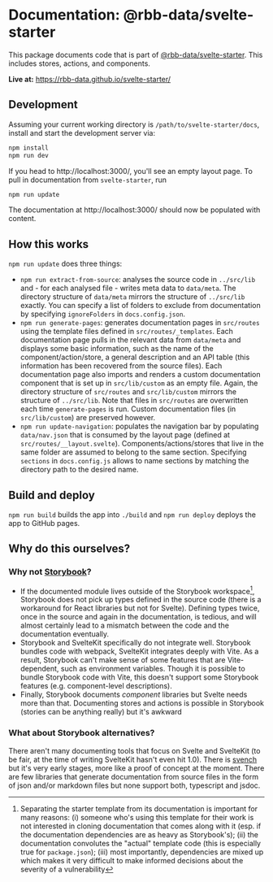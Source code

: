 # Documentation: @rbb-data/svelte-starter

This package documents code that is part of [@rbb-data/svelte-starter](https://github.com/rbb-data/svelte-starter). This includes stores, actions, and components.

**Live at:** https://rbb-data.github.io/svelte-starter/

## Development

Assuming your current working directory is `/path/to/svelte-starter/docs`, install and start the development server via:

```bash
npm install
npm run dev
```

If you head to http://localhost:3000/, you'll see an empty layout page. To pull in documentation from `svelte-starter`, run

```bash
npm run update
```

The documentation at http://localhost:3000/ should now be populated with content.

## How this works

`npm run update` does three things:

- `npm run extract-from-source`: analyses the source code in `../src/lib` and - for each analysed file - writes meta data to `data/meta`. The directory structure of `data/meta` mirrors the structure of `../src/lib` exactly. You can specify a list of folders to exclude from documentation by specifying `ignoreFolders` in `docs.config.json`.
- `npm run generate-pages`: generates documentation pages in `src/routes` using the template files defined in `src/routes/_templates`. Each documentation page pulls in the relevant data from `data/meta` and displays some basic information, such as the name of the component/action/store, a general description and an API table (this information has been recovered from the source files). Each documentation page also imports and renders a custom documentation component that is set up in `src/lib/custom` as an empty file. Again, the directory structure of `src/routes` and `src/lib/custom` mirrors the structure of `../src/lib`. Note that files in `src/routes` are overwritten each time `generate-pages` is run. Custom documentation files (in `src/lib/custom`) are preserved however.
- `npm run update-navigation`: populates the navigation bar by populating `data/nav.json` that is consumed by the layout page (defined at `src/routes/__layout.svelte`). Components/actions/stores that live in the same folder are assumed to belong to the same section. Specifying `sections` in `docs.config.js` allows to name sections by matching the directory path to the desired name.

## Build and deploy

`npm run build` builds the app into `./build` and `npm run deploy` deploys the app to GitHub pages.

## Why do this ourselves?

### Why not [Storybook](https://storybook.js.org/)?

- If the documented module lives outside of the Storybook workspace[^1], Storybook does not pick up types defined in the source code (there is a workaround for React libraries but not for Svelte). Defining types twice, once in the source and again in the documentation, is tedious, and will almost certainly lead to a mismatch between the code and the documentation eventually.
- Storybook and SvelteKit specifically do not integrate well. Storybook bundles code with webpack, SvelteKit integrates deeply with Vite. As a result, Storybook can't make sense of some features that are Vite-dependent, such as environment variables. Though it is possible to bundle Storybook code with Vite, this doesn't support some Storybook features (e.g. component-level descriptions).
- Finally, Storybook documents _component_ libraries but Svelte needs more than that. Documenting stores and actions is possible in Storybook (stories can be anything really) but it's awkward

### What about Storybook alternatives?

There aren't many documenting tools that focus on Svelte and SvelteKit (to be fair, at the time of writing SvelteKit hasn't even hit 1.0). There is [svench](https://github.com/rixo/svench) but it's very early stages, more like a proof of concept at the moment. There are few libraries that generate documentation from source files in the form of json and/or markdown files but none support both, typescript and jsdoc.

[^1]: Separating the starter template from its documentation is important for many reasons: (i) someone who's using this template for their work is not interested in cloning documentation that comes along with it (esp. if the documentation dependencies are as heavy as Storybook's); (ii) the documentation convolutes the "actual" template code (this is especially true for `package.json`); (iii) most importantly, dependencies are mixed up which makes it very difficult to make informed decisions about the severity of a vulnerability
